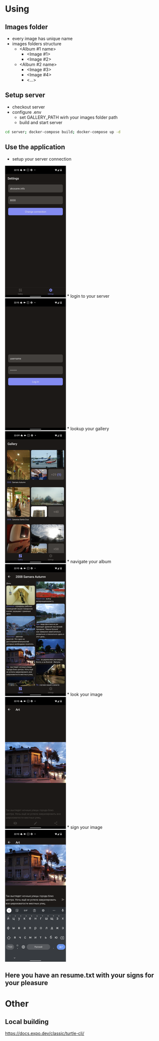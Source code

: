 # Using
## Images folder
* every image has unique name
* images folders structure
    * <Album #1 name>
        * <Image #1>
        * <Image #2>
    * <Album #2 name>
        * <Image #3>
        * <Image #4>
        * <...>
## Setup server
* checkout server
* configure .env
    * set GALLERY_PATH wirh your images folder path
    * build and start server
```bash
cd server; docker-compose build; docker-compose up -d
```
## Use the application
* setup your server connection
<img src="https://github.com/murmilad/podpisaka/blob/master/images/password.png?raw=true" style="width:200px;"/>
* login to your server 
<img src="https://github.com/murmilad/podpisaka/blob/master/images/login.png?raw=true" style="width:200px;"/>
* lookup your gallery 
<img src="https://github.com/murmilad/podpisaka/blob/master/images/gallery.png?raw=true" style="width:200px;"/>
* navigate your album 
<img src="https://github.com/murmilad/podpisaka/blob/master/images/album.png?raw=true" style="width:200px;"/>
* look your image 
<img src="https://github.com/murmilad/podpisaka/blob/master/images/art.png?raw=true" style="width:200px;"/>
* sign your image 
<img src="https://github.com/murmilad/podpisaka/blob/master/images/sign.png?raw=true" style="width:200px;"/>

## Here you have an resume.txt with your signs for your pleasure

# Other
## Local building
https://docs.expo.dev/classic/turtle-cli/